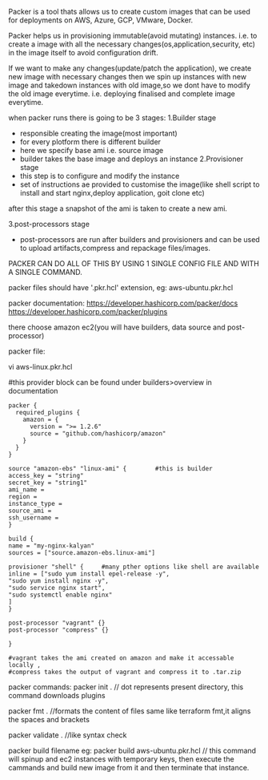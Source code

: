 

Packer is a tool thats allows us to create custom images that can be used for deployments on AWS, Azure, GCP, VMware, Docker.

Packer helps us in provisioning immutable(avoid mutating) instances.
i.e. to create a image with all the necessary changes(os,application,security, etc) in the image itself to avoid configuration drift.

If we want to make any changes(update/patch the application), we create new image with necessary changes then we spin up instances with new image and takedown instances with old image,so we dont have to modify the old image everytime.
i.e. deploying finalised and complete image everytime.


when packer runs there is going to be 3 stages:
1.Builder stage  
- responsible creating the image(most important)
- for every plotform there is different builder
- here we specify base ami i.e. source image
- builder takes the base image and deploys an instance
2.Provisioner stage  
- this step is to configure and modify the instance
- set of instructions ae provided to customise the image(like shell script to install and start nginx,deploy application, goit clone etc)

after this stage a snapshot of the ami is taken to create a new ami.

3.post-processors stage
- post-processors are run after builders and provisioners and can be used to upload artifacts,compress and repackage files/images.

PACKER CAN DO ALL OF THIS BY USING 1 SINGLE CONFIG FILE AND WITH A SINGLE COMMAND.

packer files should have '.pkr.hcl' extension, eg: aws-ubuntu.pkr.hcl


packer documentation: https://developer.hashicorp.com/packer/docs   https://developer.hashicorp.com/packer/plugins

there choose amazon ec2(you will have builders, data source and post-processor)

packer file:

vi aws-linux.pkr.hcl

#this provider block can be found under builders>overview in documentation
```
packer {
  required_plugins {
    amazon = {
      version = ">= 1.2.6"
      source = "github.com/hashicorp/amazon"
    }
  }
}

source "amazon-ebs" "linux-ami" {        #this is builder
access_key = "string"
secret_key = "string1"
ami_name =
region =
instance_type =
source_ami =
ssh_username =
}

build {
name = "my-nginx-kalyan"
sources = ["source.amazon-ebs.linux-ami"]

provisioner "shell" {     #many pther options like shell are available
inline = ["sudo yum install epel-release -y",
"sudo yum install nginx -y",
"sudo service nginx start",
"sudo systemctl enable nginx"
]
}

post-processor "vagrant" {}
post-processor "compress" {}

}

#vagrant takes the ami created on amazon and make it accessable locally ,
#compress takes the output of vagrant and compress it to .tar.zip
```
packer commands:
packer init .   // dot represents present directory, this command downloads plugins

packer fmt .    //formats the content of files same like terraform fmt,it aligns the spaces and brackets

packer validate .   //like syntax check

packer build filename
eg: packer build aws-ubuntu.pkr.hcl  // this command will spinup and ec2 instances with temporary keys, then execute the cammands and build new image from it and then terminate that instance.
